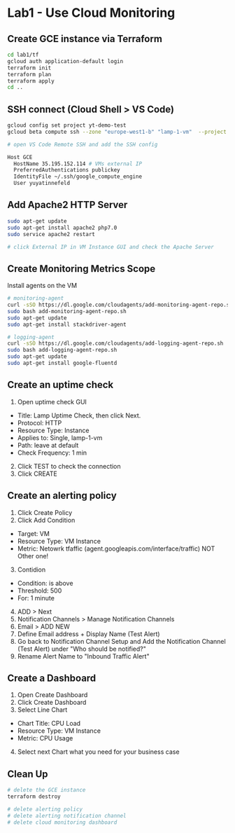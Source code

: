 # Lab1 - Use Cloud Monitoring

## Create GCE instance via Terraform
```bash
cd lab1/tf
gcloud auth application-default login
terraform init
terraform plan
terraform apply
cd ..
```

## SSH connect (Cloud Shell > VS Code)
```bash
gcloud config set project yt-demo-test
gcloud beta compute ssh --zone "europe-west1-b" "lamp-1-vm"  --project "yt-demo-test"

# open VS Code Remote SSH and add the SSH config

Host GCE
  HostName 35.195.152.114 # VMs external IP
  PreferredAuthentications publickey
  IdentityFile ~/.ssh/google_compute_engine
  User yuyatinnefeld

```

## Add Apache2 HTTP Server
```bash
sudo apt-get update
sudo apt-get install apache2 php7.0
sudo service apache2 restart

# click External IP in VM Instance GUI and check the Apache Server
```

## Create Monitoring Metrics Scope

Install agents on the VM
```bash
# monitoring-agent
curl -sSO https://dl.google.com/cloudagents/add-monitoring-agent-repo.sh
sudo bash add-monitoring-agent-repo.sh
sudo apt-get update
sudo apt-get install stackdriver-agent

# logging-agent
curl -sSO https://dl.google.com/cloudagents/add-logging-agent-repo.sh
sudo bash add-logging-agent-repo.sh
sudo apt-get update
sudo apt-get install google-fluentd
```

## Create an uptime check
1. Open uptime check GUI
- Title: Lamp Uptime Check, then click Next.
- Protocol: HTTP
- Resource Type: Instance
- Applies to: Single, lamp-1-vm
- Path: leave at default
- Check Frequency: 1 min

2. Click TEST to check the connection
3. Click CREATE

## Create an alerting policy

1. Click Create Policy
2. Click Add Condition
- Target: VM
- Resource Type: VM Instance
- Metric: Netowrk tfaffic (agent.googleapis.com/interface/traffic) NOT Other one!
3. Contidion
- Condition: is above
- Threshold: 500
- For: 1 minute
4. ADD > Next
5. Notification Channels > Manage Notification Channels
6. Email > ADD NEW
7. Define Email address + Display Name (Test Alert)
8. Go back to Notification Channel Setup and Add the Notification Channel (Test Alert) under "Who should be notified?"
9. Rename Alert Name to "Inbound Traffic Alert"

## Create a Dashboard

1. Open Create Dashboard
2. Click Create Dashboard
3. Select Line Chart
- Chart Title: CPU Load
- Resource Type: VM Instance
- Metric: CPU Usage
4. Select next Chart what you need for your business case


## Clean Up
```bash
# delete the GCE instance
terraform destroy

# delete alerting policy 
# delete alerting notification channel
# delete cloud monitoring dashboard




```